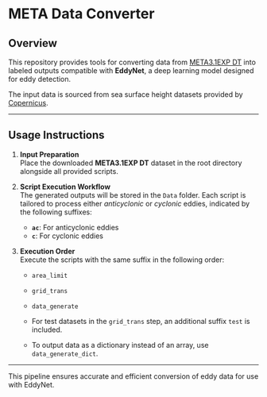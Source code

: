 # META Data Converter

## Overview
This repository provides tools for converting data from [META3.1EXP DT](https://www.aviso.altimetry.fr/en/data/products/value-added-products/global-mesoscale-eddy-trajectory-product/meta3-1-exp-dt.html) into labeled outputs compatible with **EddyNet**, a deep learning model designed for eddy detection.

The input data is sourced from sea surface height datasets provided by [Copernicus](https://data.marine.copernicus.eu/product/SEALEVEL_GLO_PHY_L4_MY_008_047).

---

## Usage Instructions

1. **Input Preparation**  
   Place the downloaded **META3.1EXP DT** dataset in the root directory alongside all provided scripts.

2. **Script Execution Workflow**  
   The generated outputs will be stored in the `Data` folder. Each script is tailored to process either *anticyclonic* or *cyclonic* eddies, indicated by the following suffixes:  
   - **`ac`**: For anticyclonic eddies  
   - **`c`**: For cyclonic eddies  

3. **Execution Order**  
   Execute the scripts with the same suffix in the following order:  
   - `area_limit`  
   - `grid_trans`  
   - `data_generate`  

   - For test datasets in the `grid_trans` step, an additional suffix `test` is included.
   - To output data as a dictionary instead of an array, use `data_generate_dict`.

---

This pipeline ensures accurate and efficient conversion of eddy data for use with EddyNet.
